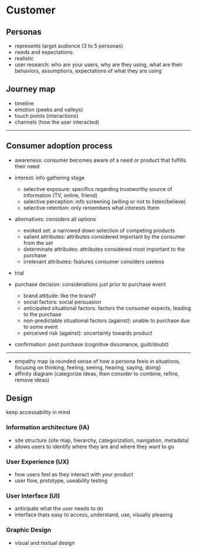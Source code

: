 # Customer

## Personas

* represents target audience (3 to 5 personas)
* needs and expectations
* realistic
* user research: who are your users, why are they using, what are their behaviors, assumptions, expectations of what they are using

## Journey map

* timeline
* emotion (peeks and valleys)
* touch points (interactions)
* channels (how the user interacted)

---

## Consumer adoption process

* awareness: consumer becomes aware of a need or product that fulfills their need
* interest: info gathering stage
  * selective exposure: specifics regarding trustworthy source of information (TV, online, friend)
  * selective perception: info screening (willing or not to listen/believe)
  * selective retention: only remembers what interests them

* alternatives: considers all options
  * evoked set: a narrowed down selection of competing products
  * salient attributes: attributes considered important by the consumer from the set
  * determinate attributes: attributes considered most important to the purchase
  * irrelevant attributes: features consumer considers useless

* trial

* purchase decision: considerations just prior to purchase event
  * brand attitude: like the brand?
  * social factors: social persuasion
  * anticipated situational factors: factors the consumer expects, leading to the purchase
  * non-predictable situational factors (against): unable to purchase due to some event
  * perceived risk (against): uncertainty towards product

* confirmation: post purchase (cognitive dissonance, guilt/doubt)

---

* empathy map (a rounded sense of how a persona feels in situations, focusing on thinking, feeling, seeing, hearing, saying, doing)
* affinity diagram (categorize ideas, then consider to combine, refine, remove ideas)

## Design

keep accessability in mind

### Information architecture (IA)

* site structure (site map, hierarchy, categorization, navigation, metadata)
* allows users to identify where they are and where they want to go

### User Experience (UX)

* how users feel as they interact with your product
* user flow, prototype, useability testing

### User Interface (UI)

* anticipate what the user needs to do
* interface thats easy to access, understand, use, visually pleasing

### Graphic Design

* visual and textual design
